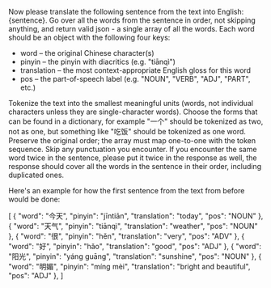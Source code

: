 Now please translate the following sentence from the text into English: {sentence}. Go over all the words from the sentence in order, not skipping anything, and return valid json - a single array of all the words. Each word should be an object with the following four keys:
- word – the original Chinese character(s)
- pinyin – the pinyin with diacritics (e.g. "tiānqì")
- translation – the most context-appropriate English gloss for this word
- pos – the part-of-speech label (e.g. "NOUN", "VERB", "ADJ", "PART", etc.)

Tokenize the text into the smallest meaningful units (words, not individual characters unless they are single-character words).
Choose the forms that can be found in a dictionary, for example "一个" should be tokenized as two, not as one, but something like "吃饭" should be tokenized as one word.
Preserve the original order; the array must map one-to-one with the token sequence. Skip any punctuation you encounter.
If you encounter the same word twice in the sentence, please put it twice in the response as well, the response should cover all the words in the sentence in their order, including duplicated ones.

Here's an example for how the first sentence from the text from before would be done:

[
    {
        "word": "今天",
        "pinyin": "jīntiān",
        "translation": "today",
        "pos": "NOUN"
    },
    {
        "word": "天气",
        "pinyin": "tiānqì",
        "translation": "weather",
        "pos": "NOUN"
    },
    {
        "word": "很",
        "pinyin": "hěn",
        "translation": "very",
        "pos": "ADV"
    },
    {
        "word": "好",
        "pinyin": "hǎo",
        "translation": "good",
        "pos": "ADJ"
    },
    {
        "word": "阳光",
        "pinyin": "yáng guāng",
        "translation": "sunshine",
        "pos": "NOUN"
    },
    {
        "word": "明媚",
        "pinyin": "míng mèi",
        "translation": "bright and beautiful",
        "pos": "ADJ"
    },
]
